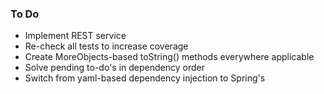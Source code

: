 ### To Do

- Implement REST service
- Re-check all tests to increase coverage
- Create MoreObjects-based toString() methods everywhere applicable
- Solve pending to-do's in dependency order
- Switch from yaml-based dependency injection to Spring's
